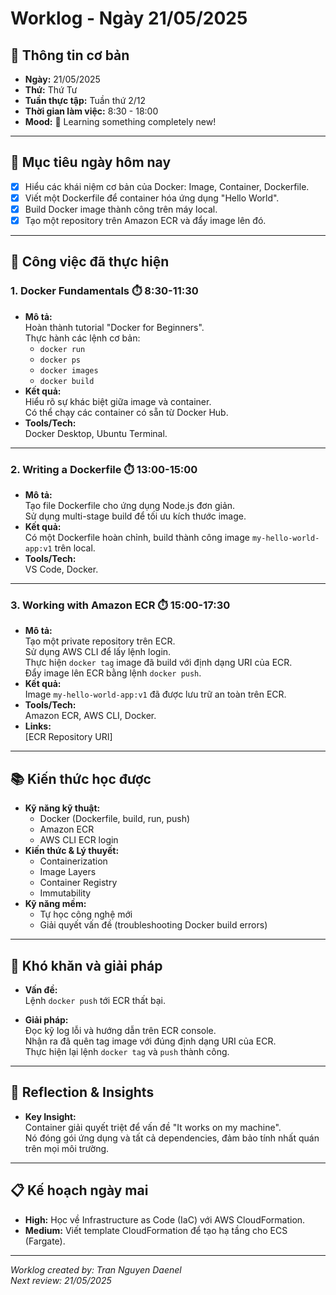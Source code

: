 # Worklog - Ngày 21/05/2025
## 📅 Thông tin cơ bản

- **Ngày:** 21/05/2025  
- **Thứ:** Thứ Tư  
- **Tuần thực tập:** Tuần thứ 2/12  
- **Thời gian làm việc:** 8:30 - 18:00  
- **Mood:** 🐳 Learning something completely new!

---

## 🎯 Mục tiêu ngày hôm nay

- [x] Hiểu các khái niệm cơ bản của Docker: Image, Container, Dockerfile.
- [x] Viết một Dockerfile để container hóa ứng dụng "Hello World".
- [x] Build Docker image thành công trên máy local.
- [x] Tạo một repository trên Amazon ECR và đẩy image lên đó.

---

## 💼 Công việc đã thực hiện

### 1. Docker Fundamentals ⏱️ 8:30-11:30

- **Mô tả:**  
    Hoàn thành tutorial "Docker for Beginners".  
    Thực hành các lệnh cơ bản:  
    - `docker run`  
    - `docker ps`  
    - `docker images`  
    - `docker build`  
- **Kết quả:**  
    Hiểu rõ sự khác biệt giữa image và container.  
    Có thể chạy các container có sẵn từ Docker Hub.  
- **Tools/Tech:**  
    Docker Desktop, Ubuntu Terminal.

---

### 2. Writing a Dockerfile ⏱️ 13:00-15:00

- **Mô tả:**  
    Tạo file Dockerfile cho ứng dụng Node.js đơn giản.  
    Sử dụng multi-stage build để tối ưu kích thước image.
- **Kết quả:**  
    Có một Dockerfile hoàn chỉnh, build thành công image `my-hello-world-app:v1` trên local.
- **Tools/Tech:**  
    VS Code, Docker.

---

### 3. Working with Amazon ECR ⏱️ 15:00-17:30
- **Mô tả:**  
    Tạo một private repository trên ECR.  
    Sử dụng AWS CLI để lấy lệnh login.  
    Thực hiện `docker tag` image đã build với định dạng URI của ECR.  
    Đẩy image lên ECR bằng lệnh `docker push`.
- **Kết quả:**  
    Image `my-hello-world-app:v1` đã được lưu trữ an toàn trên ECR.
- **Tools/Tech:**  
    Amazon ECR, AWS CLI, Docker.
- **Links:**  
    [ECR Repository URI]

---

## 📚 Kiến thức học được

- **Kỹ năng kỹ thuật:**  
    - Docker (Dockerfile, build, run, push)  
    - Amazon ECR  
    - AWS CLI ECR login  
- **Kiến thức & Lý thuyết:**  
    - Containerization  
    - Image Layers  
    - Container Registry  
    - Immutability  
- **Kỹ năng mềm:**  
    - Tự học công nghệ mới  
    - Giải quyết vấn đề (troubleshooting Docker build errors)

---

## 🚧 Khó khăn và giải pháp

- **Vấn đề:**  
    Lệnh `docker push` tới ECR thất bại.

- **Giải pháp:**  
    Đọc kỹ log lỗi và hướng dẫn trên ECR console.  
    Nhận ra đã quên tag image với đúng định dạng URI của ECR.  
    Thực hiện lại lệnh `docker tag` và `push` thành công.

---

## 💭 Reflection & Insights
- **Key Insight:**  
    Container giải quyết triệt để vấn đề "It works on my machine".  
    Nó đóng gói ứng dụng và tất cả dependencies, đảm bảo tính nhất quán trên mọi môi trường.

---

## 📋 Kế hoạch ngày mai

- **High:** Học về Infrastructure as Code (IaC) với AWS CloudFormation.
- **Medium:** Viết template CloudFormation để tạo hạ tầng cho ECS (Fargate).

---

*Worklog created by: Tran Nguyen Daenel*  
*Next review: 21/05/2025*